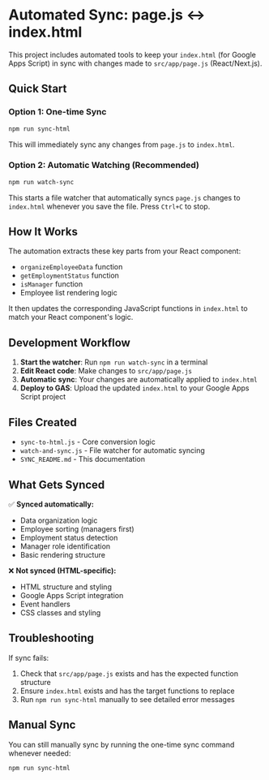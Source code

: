 # Automated Sync: page.js ↔ index.html

This project includes automated tools to keep your `index.html` (for Google Apps Script) in sync with changes made to `src/app/page.js` (React/Next.js).

## Quick Start

### Option 1: One-time Sync
```bash
npm run sync-html
```
This will immediately sync any changes from `page.js` to `index.html`.

### Option 2: Automatic Watching (Recommended)
```bash
npm run watch-sync
```
This starts a file watcher that automatically syncs `page.js` changes to `index.html` whenever you save the file. Press `Ctrl+C` to stop.

## How It Works

The automation extracts these key parts from your React component:
- `organizeEmployeeData` function
- `getEmploymentStatus` function
- `isManager` function
- Employee list rendering logic

It then updates the corresponding JavaScript functions in `index.html` to match your React component's logic.

## Development Workflow

1. **Start the watcher**: Run `npm run watch-sync` in a terminal
2. **Edit React code**: Make changes to `src/app/page.js`
3. **Automatic sync**: Your changes are automatically applied to `index.html`
4. **Deploy to GAS**: Upload the updated `index.html` to your Google Apps Script project

## Files Created

- `sync-to-html.js` - Core conversion logic
- `watch-and-sync.js` - File watcher for automatic syncing
- `SYNC_README.md` - This documentation

## What Gets Synced

✅ **Synced automatically:**
- Data organization logic
- Employee sorting (managers first)
- Employment status detection
- Manager role identification
- Basic rendering structure

❌ **Not synced (HTML-specific):**
- HTML structure and styling
- Google Apps Script integration
- Event handlers
- CSS classes and styling

## Troubleshooting

If sync fails:
1. Check that `src/app/page.js` exists and has the expected function structure
2. Ensure `index.html` exists and has the target functions to replace
3. Run `npm run sync-html` manually to see detailed error messages

## Manual Sync

You can still manually sync by running the one-time sync command whenever needed:
```bash
npm run sync-html
```